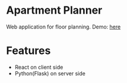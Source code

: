 # Apartment Planner
Web application for floor planning. Demo: [here](https://apartment-planner.herokuapp.com/)
# Features
- React on client side
- Python(Flask) on server side
